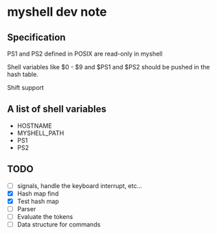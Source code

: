 # myshell dev note

## Specification

PS1 and PS2 defined in POSIX are read-only in myshell

Shell variables like $0 - $9 and $PS1 and $PS2 should be pushed in the hash
table.

Shift support

## A list of shell variables

- HOSTNAME
- MYSHELL_PATH
- PS1
- PS2

## TODO

- [ ] signals, handle the keyboard interrupt, etc...
- [x] Hash map find
- [x] Test hash map
- [ ] Parser
- [ ] Evaluate the tokens
- [ ] Data structure for commands